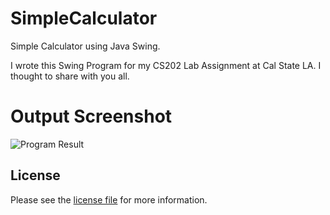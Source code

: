 # SimpleCalculator

Simple Calculator using Java Swing.

I wrote this Swing Program for my CS202 Lab Assignment at Cal State LA. I thought to share with you all.

# Output Screenshot

![Program Result](https://blog.gaurangjadia.com/wp-content/uploads/2013/10/SwingCalculator.png)

## License

Please see the [license file](https://github.com/jadiagaurang/SimpleCalculator/blob/main/LICENSE) for more information.

